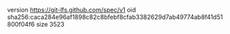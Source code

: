 version https://git-lfs.github.com/spec/v1
oid sha256:caca284e96af1898c82c8bfebf8cfab3382629d7ab49774ab8f41d51800f04f6
size 3523
